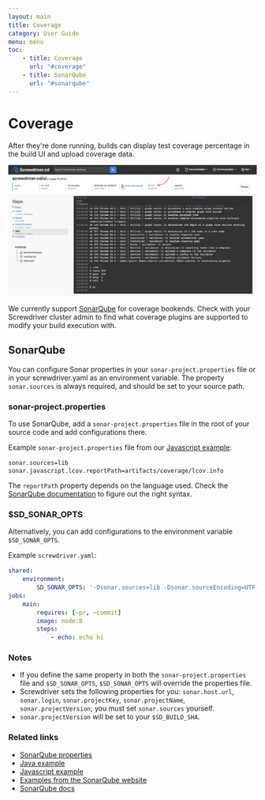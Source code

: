 ```yaml
---
layout: main
title: Coverage
category: User Guide
menu: menu
toc:
    - title: Coverage
      url: "#coverage"
    - title: SonarQube
      url: "#sonarqube"
---
```

# Coverage

After they're done running, builds can display test coverage percentage in the build UI and upload coverage data.

![Coverage in build detail page](../assets/coverage.png)

We currently support [SonarQube](https://github.com/screwdriver-cd/coverage-sonar) for coverage bookends. Check with your Screwdriver cluster admin to find what coverage plugins are supported to modify your build execution with.

## SonarQube

You can configure Sonar properties in your `sonar-project.properties` file or in your screwdriver.yaml as an environment variable. The property `sonar.sources` is always required, and should be set to your source path.

### sonar-project.properties

To use SonarQube, add a `sonar-project.properties` file in the root of your source code and add configurations there.

Example `sonar-project.properties` file from our [Javascript example](https://github.com/screwdriver-cd-test/sonar-coverage-example-javascript):
```
sonar.sources=lib
sonar.javascript.lcov.reportPath=artifacts/coverage/lcov.info
```

The `reportPath` property depends on the language used. Check the [SonarQube documentation](https://docs.sonarqube.org/display/PLUG) to figure out the right syntax.

### $SD_SONAR_OPTS

Alternatively, you can add configurations to the environment variable `$SD_SONAR_OPTS`.

Example `screwdriver.yaml`:

```yaml
shared:
    environment:
        SD_SONAR_OPTS: '-Dsonar.sources=lib -Dsonar.sourceEncoding=UTF-8'
jobs:
    main:
        requires: [~pr, ~commit]
        image: node:8
        steps:
            - echo: echo hi
```

### Notes

- If you define the same property in both the `sonar-project.properties` file and `$SD_SONAR_OPTS`, `$SD_SONAR_OPTS` will override the properties file.
- Screwdriver sets the following properties for you: `sonar.host.url`, `sonar.login`, `sonar.projectKey`, `sonar.projectName`, `sonar.projectVersion`; you must set `sonar.sources` yourself.
- `sonar.projectVersion` will be set to your `$SD_BUILD_SHA`.

### Related links
- [SonarQube properties](https://docs.sonarqube.org/display/SONAR/Analysis+Parameters)
- [Java example](https://github.com/screwdriver-cd-test/sonar-coverage-example-java)
- [Javascript example](https://github.com/screwdriver-cd-test/sonar-coverage-example-javascript)
- [Examples from the SonarQube website](https://github.com/SonarSource/sonar-scanning-examples)
- [SonarQube docs](https://docs.sonarqube.org/display/SCAN)
